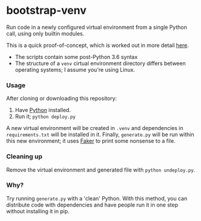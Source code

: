 # bootstrap-venv
Run code in a newly configured virtual environment from a single Python call, using only builtin modules.

This is a quick proof-of-concept, which is worked out in more detail [here](https://github.com/ybnd/gitploy).
* The scripts contain some post-Python 3.6 syntax
* The structure of a `venv` cirtual environment directory differs between operating systems; I assume you're using Linux.

### Usage
After cloning or downloading this repository:
1. Have [Python](https://www.python.org/downloads/) installed.
2. Run it; `python deploy.py`

A new virtual environment will be created in `.venv` and dependencies in `requirements.txt` will be installed in it. Finally, `generate.py` will be run within this new environment; it uses [Faker](https://faker.readthedocs.io/en/master/) to print some nonsense to a file.

### Cleaning up
Remove the virtual environment and generated file with `python undeploy.py`.

### Why?
Try running `generate.py` with a 'clean' Python. With this method, you can distribute code with dependencies and have people run it in one step without installing it in pip.
